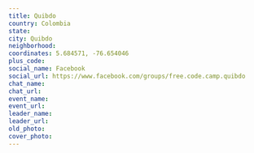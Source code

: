 ```yaml
---
title: Quibdo
country: Colombia
state: 
city: Quibdo
neighborhood: 
coordinates: 5.684571, -76.654046
plus_code:
social_name: Facebook
social_url: https://www.facebook.com/groups/free.code.camp.quibdo
chat_name:
chat_url:
event_name:
event_url:
leader_name:
leader_url:
old_photo: 
cover_photo:
---
```

